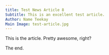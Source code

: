```yaml
---
title: Test News Article 8
Subtitle: This is an excellent test article.
Author: Name Teekay
Main Image: test-article.jpg
---
```


This is the article. Pretty awesome, right?

The end.
